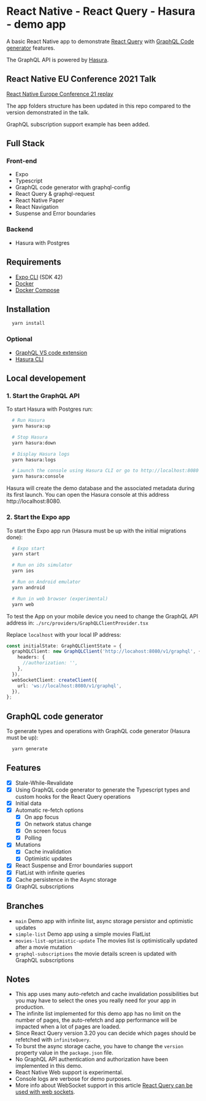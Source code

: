 # React Native - React Query - Hasura - demo app 

A basic React Native app to demonstrate [React Query](https://react-query.tanstack.com/) with [GraphQL Code generator](https://www.graphql-code-generator.com/) features. 

The GraphQL API is powered by [Hasura](https://hasura.io).

## React Native EU Conference 2021 Talk

[React Native Europe Conference 21 replay](https://www.youtube.com/watch?v=Kt--iBUQcww&t=22102s)

The app folders structure has been updated in this repo compared to the version demonstrated in the talk.

GraphQL subscription support example has been added.

## Full Stack
### Front-end
- Expo
- Typescript
- GraphQL code generator with graphql-config
- React Query & graphql-request
- React Native Paper
- React Navigation
- Suspense and Error boundaries

### Backend
- Hasura with Postgres

## Requirements

- [Expo CLI](https://docs.expo.dev/workflow/expo-cli/) (SDK 42)
- [Docker](https://docs.docker.com/desktop/)
- [Docker Compose](https://docs.docker.com/compose/install/)

## Installation

```sh
  yarn install
```

### Optional
- [GraphQL VS code extension](https://marketplace.visualstudio.com/items?itemName=GraphQL.vscode-graphql) 
- [Hasura CLI](https://hasura.io/docs/latest/graphql/core/hasura-cli/index.html)

## Local developement

### 1. Start the GraphQL API

To start Hasura with Postgres run:

```sh
  # Run Hasura
  yarn hasura:up

  # Stop Hasura
  yarn hasura:down

  # Display Hasura logs
  yarn hasura:logs

  # Launch the console using Hasura CLI or go to http://localhost:8080
  yarn hasura:console

```

Hasura will create the demo database and the associated metadata during its first launch.
You can open the Hasura console at this address http://localhost:8080.

### 2. Start the Expo app

To start the Expo app run (Hasura must be up with the initial migrations done):

```sh
  # Expo start
  yarn start

  # Run on iOs simulator
  yarn ios

  # Run on Android emulator
  yarn android

  # Run in web browser (experimental)
  yarn web
```

To test the App on your mobile device you need to change the GraphQL API address in:
`./src/providers/GraphQLClientProvider.tsx`

Replace `localhost` with your local IP address:
```ts
const initialState: GraphQLClientState = {
  graphQLClient: new GraphQLClient('http://locahost:8080/v1/graphql', {
    headers: {
      //authorization: '',
    },
  }),
  webSocketClient: createClient({
    url: 'ws://localhost:8080/v1/graphql',
  }),
};
```

## GraphQL code generator

To generate types and operations with GraphQL code generator (Hasura must be up):

```sh
  yarn generate
```

## Features
- [X] Stale-While-Revalidate 
- [X] Using GraphQL code generator to generate the Typescript types and custom hooks for the React Query operations
- [X] Initial data
- [X] Automatic re-fetch options
  - [X] On app focus
  - [X] On network status change
  - [X] On screen focus
  - [X] Polling
- [X] Mutations
  - [X] Cache invalidation
  - [X] Optimistic updates
- [X] React Suspense and Error boundaries support
- [X] FlatList with infinite queries
- [X] Cache persistence in the Async storage
- [X] GraphQL subscriptions

## Branches
- `main` Demo app with infinite list, async storage persistor and optimistic updates
- `simple-list` Demo app using a simple movies FlatList
- `movies-list-optimistic-update` The movies list is optimistically updated after a movie mutation 
- `graphql-subscriptions` the movie details screen is updated with GraphQL subscriptions

## Notes
- This app uses many auto-refetch and cache invalidation possibilities but you may have to select the ones you really need for your app in production.
- The infinite list implemented for this demo app has no limit on the number of pages, the auto-refetch and app performance will be impacted when a lot of pages are loaded.
- Since React Query version 3.20 you can decide which pages should be refetched with `infiniteQuery`.
- To burst the async storage cache, you have to change the `version` property value in the `package.json` file.
- No GraphQL API authentication and authorization have been implemented in this demo.
- React Native Web support is experimental.
- Console logs are verbose for demo purposes.
- More info about WebSocket support in this article [React Query can be used with web sockets](https://tkdodo.eu/blog/using-web-sockets-with-react-query).
